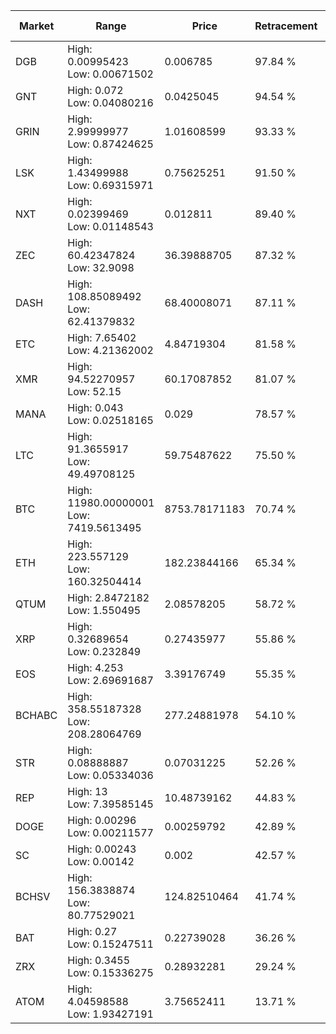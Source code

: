 | Market | Range | Price| Retracement | Doubles to 50% |
| --- | --- | --- | --- | --- |
| DGB | High: 0.00995423<br />Low: 0.00671502 | 0.006785 | 97.84 % | 1.23 |
| GNT | High: 0.072<br />Low: 0.04080216 | 0.0425045 | 94.54 % | 1.33 |
| GRIN | High: 2.99999977<br />Low: 0.87424625 | 1.01608599 | 93.33 % | 1.91 |
| LSK | High: 1.43499988<br />Low: 0.69315971 | 0.75625251 | 91.50 % | 1.41 |
| NXT | High: 0.02399469<br />Low: 0.01148543 | 0.012811 | 89.40 % | 1.38 |
| ZEC | High: 60.42347824<br />Low: 32.9098 | 36.39888705 | 87.32 % | 1.28 |
| DASH | High: 108.85089492<br />Low: 62.41379832 | 68.40008071 | 87.11 % | 1.25 |
| ETC | High: 7.65402<br />Low: 4.21362002 | 4.84719304 | 81.58 % | 1.22 |
| XMR | High: 94.52270957<br />Low: 52.15 | 60.17087852 | 81.07 % | 1.22 |
| MANA | High: 0.043<br />Low: 0.02518165 | 0.029 | 78.57 % | 1.18 |
| LTC | High: 91.3655917<br />Low: 49.49708125 | 59.75487622 | 75.50 % | 1.18 |
| BTC | High: 11980.00000001<br />Low: 7419.5613495 | 8753.78171183 | 70.74 % | 1.11 |
| ETH | High: 223.557129<br />Low: 160.32504414 | 182.23844166 | 65.34 % | 1.05 |
| QTUM | High: 2.8472182<br />Low: 1.550495 | 2.08578205 | 58.72 % | 1.05 |
| XRP | High: 0.32689654<br />Low: 0.232849 | 0.27435977 | 55.86 % | 1.02 |
| EOS | High: 4.253<br />Low: 2.69691687 | 3.39176749 | 55.35 % | 1.02 |
| BCHABC | High: 358.55187328<br />Low: 208.28064769 | 277.24881978 | 54.10 % | 1.02 |
| STR | High: 0.08888887<br />Low: 0.05334036 | 0.07031225 | 52.26 % | 1.01 |
| REP | High: 13<br />Low: 7.39585145 | 10.48739162 | 44.83 % | 0.00 |
| DOGE | High: 0.00296<br />Low: 0.00211577 | 0.00259792 | 42.89 % | 0.00 |
| SC | High: 0.00243<br />Low: 0.00142 | 0.002 | 42.57 % | 0.00 |
| BCHSV | High: 156.3838874<br />Low: 80.77529021 | 124.82510464 | 41.74 % | 0.00 |
| BAT | High: 0.27<br />Low: 0.15247511 | 0.22739028 | 36.26 % | 0.00 |
| ZRX | High: 0.3455<br />Low: 0.15336275 | 0.28932281 | 29.24 % | 0.00 |
| ATOM | High: 4.04598588<br />Low: 1.93427191 | 3.75652411 | 13.71 % | 0.00 |
